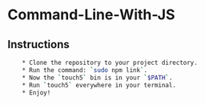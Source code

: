 # Command-Line-With-JS

## Instructions

```bash
    * Clone the repository to your project directory.
    * Run the command: `sudo npm link`.
    * Now the `touch5` bin is in your `$PATH`.
    * Run `touch5` everywhere in your terminal.
    * Enjoy!
```
